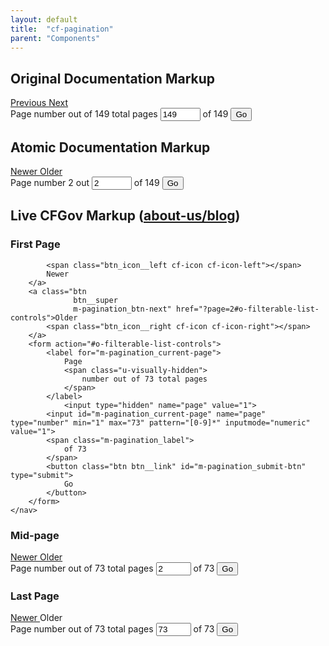 ```yaml
---
layout: default
title:  "cf-pagination"
parent: "Components"
---
```


## Original Documentation Markup
<div class="u-mb30">
  <nav class="pagination">
      <a class="btn btn__super pagination_prev" href="#pagination_content">
          <span class="btn_icon__left cf-icon cf-icon-left"></span>
          Previous
      </a>
      <a class="btn btn__super pagination_next" href="#pagination_content">
          Next
          <span class="btn_icon__right cf-icon cf-icon-right"></span>
      </a>
      <form class="pagination_form" action="index.html#pagination_content">
          <label class="pagination_label"
                 for="pagination_current-page">
              Page
              <span class="u-visually-hidden">
                  number out of 149 total pages
              </span>
          </label>
          <input
              class="pagination_current-page"
              id="pagination_current-page"
              name="pagination_current-page"
              type="number" min="1" max="149"
              value="149">
          <span class="pagination_label">
              <span aria-hidden="true">
                  of 149
              </span>
          </span>
          <button class="btn btn__link pagination_submit"
                  id="pagination_submit"
                  type="submit">
              Go
          </button>
      </form>
  </nav>
</div>

## Atomic Documentation Markup

<div class="u-mb30">
  <nav class="m-pagination" role="navigation" aria-label="Pagination">
      <a class="a-btn
                a-btn_icon-position-left
                a-btn_icon__left
                m-pagination_btn-prev"
         href="?page=1#o-filterable-list-controls">
          Newer
      </a>
      <a class="a-btn
                a-btn_icon-position-right
                a-btn_icon__right
                m-pagination_btn-next"
         href="?page=3#o-filterable-list-controls">
          Older
      </a>
      <form class="m-pagination_form"
              action="#o-filterable-list-controls">
          <label class="m-pagination_label"
                   for="m-pagination_current-page">
              Page
              <span class="u-visually-hidden">
                  number 2 out
              </span>
              <input class="m-pagination_current-page"
                       id="m-pagination_current-page"
                       name="page"
                       type="number"
                       min="1"
                       max="149"
                       pattern="[0-9]*"
                       inputmode="numeric"
                       value="2">
              of 149
          </label>
          <button class="a-btn
                         a-btn__link
                         m-pagination_btn-submit"
                    id="m-pagination_btn-submit"
                    type="submit">Go</button>
      </form>
  </nav>
</div>

## Live CFGov Markup (<a href="http://www.consumerfinance.gov/about-us/blog/">about-us/blog</a>)

### First Page
<div class="u-mb30">
  <nav class="m-pagination" role="navigation" aria-label="Pagination">
        <a class="btn
                  btn__super
                  btn__disabled
                  m-pagination_btn-prev">

            <span class="btn_icon__left cf-icon cf-icon-left"></span>
            Newer
        </a>
        <a class="btn
                  btn__super
                  m-pagination_btn-next" href="?page=2#o-filterable-list-controls">Older
            <span class="btn_icon__right cf-icon cf-icon-right"></span>
        </a>
        <form action="#o-filterable-list-controls">
            <label for="m-pagination_current-page">
                Page
                <span class="u-visually-hidden">
                    number out of 73 total pages
                </span>
            </label>
                <input type="hidden" name="page" value="1">
            <input id="m-pagination_current-page" name="page" type="number" min="1" max="73" pattern="[0-9]*" inputmode="numeric" value="1">
            <span class="m-pagination_label">
                of 73
            </span>
            <button class="btn btn__link" id="m-pagination_submit-btn" type="submit">
                Go
            </button>
        </form>
    </nav>
</div>

### Mid-page

<div class="u-mb30">
  <nav class="m-pagination" role="navigation" aria-label="Pagination">
        <a class="btn
                  btn__super
                  m-pagination_btn-prev" href="?page=1#o-filterable-list-controls">
            <span class="btn_icon__left cf-icon cf-icon-left"></span>
            Newer
        </a>
        <a class="btn
                  btn__super
                  m-pagination_btn-next" href="?page=3#o-filterable-list-controls">Older
            <span class="btn_icon__right cf-icon cf-icon-right"></span>
        </a>
        <form action="#o-filterable-list-controls">
            <label for="m-pagination_current-page">
                Page
                <span class="u-visually-hidden">
                    number out of 73 total pages
                </span>
            </label>
              <input type="hidden" name="page" value="2">
            <input id="m-pagination_current-page" name="page" type="number" min="1" max="73" pattern="[0-9]*" inputmode="numeric" value="2">
            <span class="m-pagination_label">
                of 73
            </span>
            <button class="btn btn__link" id="m-pagination_submit-btn" type="submit">
                Go
            </button>
        </form>
    </nav>
</div>

### Last Page

<div class="u-mb30">
  <nav class="m-pagination" role="navigation" aria-label="Pagination">
        <a class="btn
                  btn__super
                  m-pagination_btn-prev" href="?page=72#o-filterable-list-controls">
            <span class="btn_icon__left cf-icon cf-icon-left"></span>
            Newer
        </a>
        <a class="btn
                  btn__super
                  btn__disabled m-pagination_btn-next">
        Older
            <span class="btn_icon__right cf-icon cf-icon-right"></span>
        </a>
        <form action="#o-filterable-list-controls">
            <label for="m-pagination_current-page">
                Page
                <span class="u-visually-hidden">
                    number out of 73 total pages
                </span>
            </label>
                <input type="hidden" name="page" value="73">
            <input id="m-pagination_current-page" name="page" type="number" min="1" max="73" pattern="[0-9]*" inputmode="numeric" value="73">
            <span class="m-pagination_label">
                of 73
            </span>
            <button class="btn btn__link" id="m-pagination_submit-btn" type="submit">
                Go
            </button>
        </form>
    </nav>
</div>

